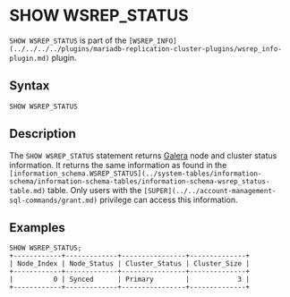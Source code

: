 
# SHOW WSREP_STATUS

`SHOW WSREP_STATUS` is part of the `[WSREP_INFO](../../../../plugins/mariadb-replication-cluster-plugins/wsrep_info-plugin.md)` plugin.


## Syntax


```
SHOW WSREP_STATUS
```

## Description


The `SHOW WSREP_STATUS` statement returns [Galera](/en/galera/) node and cluster status information. It returns the same information as found in the `[information_schema.WSREP_STATUS](../system-tables/information-schema/information-schema-tables/information-schema-wsrep_status-table.md)` table. Only users with the `[SUPER](../../account-management-sql-commands/grant.md)` privilege can access this information.


## Examples


```
SHOW WSREP_STATUS;
+------------+-------------+----------------+--------------+
| Node_Index | Node_Status | Cluster_Status | Cluster_Size |
+------------+-------------+----------------+--------------+
|          0 | Synced      | Primary        |            3 |
+------------+-------------+----------------+--------------+
```
